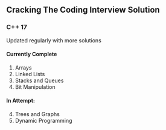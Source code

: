 ## Cracking The Coding Interview Solution
### C++ 17
Updated regularly with more solutions

#### Currently Complete 
1. Arrays
2. Linked Lists
3. Stacks and Queues
5. Bit Manipulation

#### In Attempt:
4. Trees and Graphs
8. Dynamic Programming
